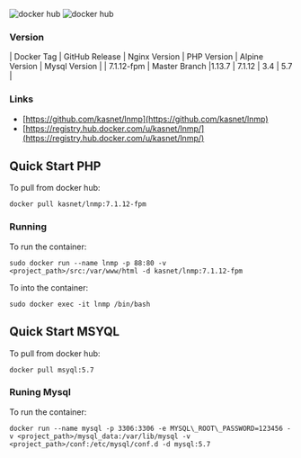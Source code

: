 ![docker hub](https://img.shields.io/docker/pulls/kasnet/lnmp.svg?style=flat-square)
![docker hub](https://img.shields.io/docker/stars/kasnet/lnmp.svg?style=flat-square)

### Version
| Docker Tag | GitHub Release | Nginx Version | PHP Version | Alpine Version | Mysql Version |
| 7.1.12-fpm | Master Branch |1.13.7 | 7.1.12 | 3.4 | 5.7 |


### Links
- [https://github.com/kasnet/lnmp](https://github.com/kasnet/lnmp)
- [https://registry.hub.docker.com/u/kasnet/lnmp/](https://registry.hub.docker.com/u/kasnet/lnmp/)

## Quick Start PHP
To pull from docker hub:
```
docker pull kasnet/lnmp:7.1.12-fpm
```
### Running
To run the container:
```
sudo docker run --name lnmp -p 88:80 -v <project_path>/src:/var/www/html -d kasnet/lnmp:7.1.12-fpm
```
To into the container:
```
sudo docker exec -it lnmp /bin/bash
```
## Quick Start MSYQL
To pull from docker hub:
```
docker pull msyql:5.7
```

### Runing Mysql
To run the container:
```
docker run --name mysql -p 3306:3306 -e MYSQL\_ROOT\_PASSWORD=123456 -v <project_path>/mysql_data:/var/lib/mysql -v <project_path>/conf:/etc/mysql/conf.d -d mysql:5.7
```
